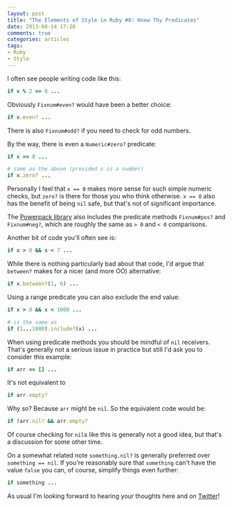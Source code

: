 ```yaml
---
layout: post
title: "The Elements of Style in Ruby #8: Know Thy Predicates"
date: 2013-08-14 17:28
comments: true
categories: articles
tags:
- Ruby
- Style
---
```


I often see people writing code like this:

``` ruby
if x % 2 == 0 ...
```

Obviously `Fixnum#even?` would have been a better choice:

``` ruby
if x.even? ...
```

There is also `Fixnum#odd?` if you need to check for odd numbers.

By the way, there is even a `Numeric#zero?` predicate:

``` ruby
if x == 0 ...

# same as the above (provided x is a number)
if x.zero? ...
```

Personally I feel that `x == 0` makes more sense for such simple
numeric checks, but `zero?` is there for those you who think
otherwise. `x == 0` also has the benefit of being `nil` safe, but
that's not of significant importance.

The [Powerpack library](https://github.com/bbatsov/powerpack) also
includes the predicate methods `Fixnum#pos?` and `Fixnum#neg?`, which
are roughly the same as `> 0` and `< 0` comparisons.

Another bit of code you'll often see is:

``` ruby
if x > 0 && x < 7 ...
```

While there is nothing particularly bad about that code, I'd argue
that `between?` makes for a nicer (and more OO) alternative:

``` ruby
if x.between?(1, 6) ...
```

Using a range predicate you can also exclude the end value:

``` ruby
if x > 0 && x < 1000 ...

# is the same as
if (1...1000).include?(x) ...
```

When using predicate methods you should be mindful of `nil`
receivers. That's generally not a serious issue in practice but still I'd ask
you to consider this example:

``` ruby
if arr == [] ...
```

It's not equivalent to

``` ruby
if arr.empty?
```

Why so? Because `arr` might be `nil`. So the equivalent code would be:


``` ruby
if !arr.nil? && arr.empty?
```

Of course checking for `nil`s like this is generally not a good idea, but
that's a discussion for some other time.

On a somewhat related note `something.nil?` is generally preferred
over `something == nil`. If you're reasonably sure that `something`
can't have the value `false` you can, of course, simplify things even
further:

``` ruby
if something ...
```

As usual I'm looking forward to hearing your thoughts here and on
[Twitter](http://twitter.com/bbatsov)!

